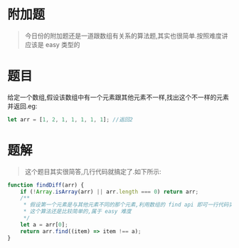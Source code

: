 # 附加题

> 今日份的附加题还是一道跟数组有关系的算法题,其实也很简单.按照难度讲应该是 easy 类型的

# 题目

给定一个数组,假设该数组中有一个元素跟其他元素不一样,找出这个不一样的元素并返回.eg:

```javascript
let arr = [1, 2, 1, 1, 1, 1, 1]; //返回2
```

# 题解

> 这个题目其实很简答,几行代码就搞定了.如下所示:

```javascript
function findDiff(arr) {
    if (!Array.isArray(arr) || arr.length === 0) return arr;
    /**
     * 假设第一个元素是与其他元素不同的那个元素,利用数组的 find api 即可一行代码实现这个算法
     * 这个算法还是比较简单的,属于 easy 难度
     */
    let a = arr[0];
    return arr.find((item) => item !== a);
}
```
